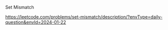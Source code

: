 Set Mismatch

https://leetcode.com/problems/set-mismatch/description/?envType=daily-question&envId=2024-01-22
